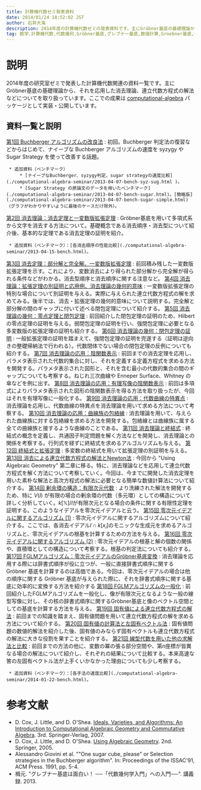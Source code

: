 ```yaml
---
title: 計算機代数ゼミ発表資料
date: 2014/01/24 18:52:02 JST
author: 石井大海
description: 2014年度の計算機代数ゼミの発表資料です。主にGröbner基底の基礎理論から、それを応用した消去理論、連立代数方程式の解法などについてを取り扱っています。
tag: 数学,計算機代数,代数幾何,Gröbner基底,グレブナー基底,数値計算,Groebner基底,代数学,アルゴリズム,Haskell,プログラミング
---
```


説明
====
2014年度の研究室ゼミで発表した計算機代数関連の資料一覧です。主にGröbner基底の基礎理論から、それを応用した消去理論、連立代数方程式の解法などについてを取り扱っています。ここでの成果は [computational-algebra](http://github.com/konn/computational-algebra) パッケージとして実装・公開しています。


資料一覧と説明
--------------

[第1回 Buchberger アルゴリズムの改良法](./computational-algebra-seminar/2013-04-07.pdf)
:    初回。Buchberger 判定法の復習などからはじめて、ナイーブな Buchberger アルゴリズムの速度を syzygy やSugar Strategy を使って改善する話題。

     * 追加資料（ベンチマーク）
	     * [ナイーブなBuchberger、syzygy判定、sugar strategyの速度比較](./computational-algebra-seminar/2013-04-07-bench-syz-sug.html )。
	     * [Sugar Strategy の原論文のデータを用いたベンチマーク](./computational-algebra-seminar/2013-04-07-bench-sugar.html)。[簡略版](./computational-algebra-seminar/2013-04-07-bench-sugar-simple.html)（グラフがわかりやすいように最後のケースだけ除外）。
[第2回 消去理論：消去定理と一変数版拡張定理](./computational-algebra-seminar/2013-04-15.pdf)
:    Gröbner基底を用いて多項式系から文字を消去する方法について。基礎概念である消去順序・消去型について紹介後、基本的な定理である消去定理の証明を紹介。

     * 追加資料（ベンチマーク）：[各消去順序の性能比較](./computational-algebra-seminar/2013-04-15-bench.html)。
[第3回 消去定理：部分解と完全解、一変数版拡張定理](./computational-algebra-seminar/2013-05-13.pdf)
:    前回積み残した一変数版拡張定理を示す。これにより、変数消去により得られた部分解から完全解が得られる条件などがわかる。消去型順序と消去順序に関する注意など。
[第4回 消去理論：拡張定理の別証明と応用例、消去理論の幾何的意味](./computational-algebra-seminar/2013-05-20.pdf)
:    一変数版拡張定理の特別な場合について別証明を与える。実際に与えられた連立代数方程式の解を求めてみる。後半では、消去・拡張定理の幾何的意味について説明する。完全解と部分解の間のギャップに付いて述べる閉包定理について紹介する。
[第5回 消去理論の幾何：零点定理と閉包定理](./computational-algebra-seminar/2013-06-03.pdf)
:    前回紹介した閉包定理の証明のため、Hilbert の零点定理の証明を与える。弱閉包定理の証明を行い、強閉包定理に必要となる多変数版の拡張定理の証明も紹介する。
[第6回 消去理論の幾何：閉包定理の証明](./computational-algebra-seminar/2013-06-10.pdf)
:    一般拡張定理の証明を踏まえて、強閉包定理の証明を完遂する（証明は逆向きの整礎帰納法で行われる）。代数閉体でない場合の閉包定理の反例についても紹介する。
[第7回 消去理論の応用：陰関数表示](./computational-algebra-seminar/2013-06-24.pdf)
:    前回までの消去定理を応用し、パラメタ表示された代数的集合に対し、それを定義する定義方程式を求める方法を開発する。パラメタ表示された図形と、それを含む最小の代数的集合の間のギャップについても考察する。ねじれ三次曲線や Enneper Surface、Whitney の傘などを例に出す。
[第8回 消去理論の応用：有理写像の陰関数表示](./computational-algebra-seminar/2013-07-01.pdf)
:    前回は多項式によりパラメタ表示された図形の陰関数表示を得る方法を取り扱ったが、今回はそれを有理写像に一般化する。
[第9回 消去理論の応用：代数曲線の特異点](./computational-algebra-seminar/2013-07-08.pdf)
:    消去理論を応用し、代数曲線の特異点を消去理論を用いて求める方法について考察する。
[第10回 消去理論の応用：曲線族の包絡線](./computational-algebra-seminar/2013-07-15.pdf)
:    消去理論を用いて、与えられた曲線族に対する包絡線を求める方法を開発する。包絡線とは曲線族に属する全ての曲線族と接するような曲線のことである。
[第11回 消去理論と終結式](./computational-algebra-seminar/2013-10-02.pdf)
:    終結式の概念を定義し、共通因子判定問題を解く方法などを開発し、消去理論との関係を考察する。行列式を経ずに終結式を求めるアルゴルリズムも与える。
[第12回 終結式と拡張定理](./computational-algebra-seminar/2013-10-09.pdf)
:    多変数の終結式を用いて拡張定理の別証明を与える。
[第13回 消去による連立代数方程式の解法とNewton法](./computational-algebra-seminar/2013-10-23.pdf)
:    今回から "Using Algebraic Geometry" 第二章に移る。特に、消去理論などを応用して連立代数方程式を解く方法について考察していく。今回は、今までに開発した消去定理を用いた素朴な解法と高次方程式の解法に必要となる簡単な数値計算法について紹介する。
[第14回 剰余環の構造：有限次元代数](./computational-algebra-seminar/2013-10-30.pdf)
:    より洗練された解法を開発するため、特に $V(I)$ が有限の場合の剰余環の代数（多元環）としての構造について詳しく分析していく。$k[\mathbb{X}]/I$が有限次元となる場合の条件に関する有限性定理を証明する。このようなイデアルを零次元イデアルと云う。
[第15回 零次元イデアルに関するアルゴリズム (1)](./computational-algebra-seminar/2013-11-06.pdf)
:    零次元イデアルに関するアルゴリズムについて紹介する。ここでは、各消去イデアル$I \cap k[x_i]$のモニックな生成元を求めるアルゴリズムと、零次元イデアルの根基を計算するための方法を与える。
[第16回 零次元イデアルに関するアルゴリズム (2)](./computational-algebra-seminar/2013-11-20.pdf)
:    零次元イデアルの根基と解の個数の関係や、直積環としての構造について考察する。根基の判定法についても紹介する。
[第17回 FGLMアルゴリズム：零次元イデアルのGröbner基底変換](./computational-algebra-seminar/2013-11-27.pdf)
:    消去理論を応用する際には辞書式順序が役に立つが、一般に直接辞書式順序に関する Gröbner 基底を計算するのは高価である。今回は、零次元イデアルの場合は他の順序に関する Gröbner 基底が与えられた際に、それを辞書式順序に関する基底に効率的に変換する方法を紹介する
[第18回 FGLMアルゴリズムの一般化](./computational-algebra-seminar/2013-12-04.pdf)
:    前回紹介したFGLMアルゴリズムを一般化し、像が有限次元となるような一般の線型写像に対し、その核の辞書式順序に関するGröbner基底と像のベクトル空間としての基底を計算する方法を与える。
[第19回 固有値による連立代数方程式の解法](./computational-algebra-seminar/2013-12-11.pdf)
:    前回までの知識を踏まえ、固有値問題を用いて連立代数方程式の解を求める方法について紹介する。
[第20回 固有値の計算法と左固有ベクトル法](./computational-algebra-seminar/2014-01-08.pdf)
:    固有値問題の数値的解法を紹介した後、固有値のみならず固有ベクトルも連立代数方程式の解法に大きな役割を果すことを紹介する。
[第21回 線型代数を用いた他の求解法と比較](./computational-algebra-seminar/2014-01-22.pdf)
:    前回までの方法の他に、変数の冪の張る部分空間や、第$n$座標が皆異なる場合の解法について紹介し、それぞれの結果について比較する。本来高速な筈の左固有ベクトル法が上手くいかなかった理由についても少し考察する。

     * 追加資料（ベンチマーク）：[各手法の速度比較](./computational-algebra-seminar/2014-01-22-bench.html)。

参考文献
========
* D. Cox, J. Little, and D. O'Shea. [Ideals, Varieties, and Algorithms: An Introduction to Computational Algebraic Geometry and Commutative Algebra](asin:0387356509). 3rd. Springer-Verlag, 2007.
* D. Cox, J. Little, and D. O'Shea. [Using Algebraic Geometry](asin:0387207333). 2nd. Springer, 2005.
* Alessandro Giovini et al. ""One sugar cube, please" or Selection strategies in the Buchberger algorithm". In: Proceedings of the ISSAC'91, ACM Press. 1991, pp. 5-4.
* 楫元. "グレブナー基底は面白い！ ──「代数幾何学入門」への入門──". 講義録. 2013.

